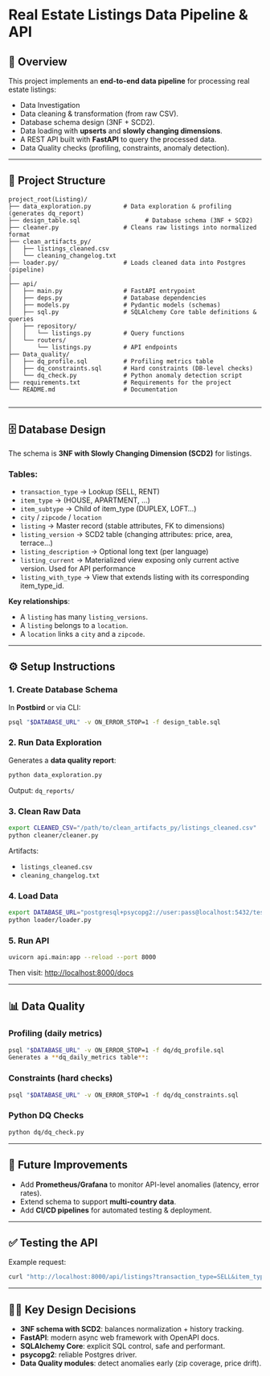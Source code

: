 
# Real Estate Listings Data Pipeline & API

## 📌 Overview
This project implements an **end-to-end data pipeline** for processing real estate listings:
- Data Investigation
- Data cleaning & transformation (from raw CSV).
- Database schema design (3NF + SCD2).
- Data loading with **upserts** and **slowly changing dimensions**.
- A REST API built with **FastAPI** to query the processed data.
- Data Quality checks (profiling, constraints, anomaly detection).

---

## 📂 Project Structure

```
project_root(Listing)/
├── data_exploration.py         # Data exploration & profiling (generates dq_report)
├── design_table.sql                  # Database schema (3NF + SCD2)
├── cleaner.py                  # Cleans raw listings into normalized format
├── clean_artifacts_py/
│   ├── listings_cleaned.csv
│   └── cleaning_changelog.txt
├── loader.py/                  # Loads cleaned data into Postgres (pipeline)
│                 
├── api/
│   ├── main.py                 # FastAPI entrypoint
│   ├── deps.py                 # Database dependencies
│   ├── models.py               # Pydantic models (schemas)
│   ├── sql.py                  # SQLAlchemy Core table definitions & queries
│   ├── repository/
│   │   └── listings.py         # Query functions
│   └── routers/
│       └── listings.py         # API endpoints
├── Data_quality/
│   ├── dq_profile.sql          # Profiling metrics table
│   ├── dq_constraints.sql      # Hard constraints (DB-level checks)
│   └── dq_check.py             # Python anomaly detection script
├── requirements.txt            # Requirements for the project
└── README.md                   # Documentation
              
```

---

## 🗄️ Database Design

The schema is **3NF with Slowly Changing Dimension (SCD2)** for listings.

### Tables:
- `transaction_type` → Lookup (SELL, RENT)
- `item_type` → (HOUSE, APARTMENT, …)
- `item_subtype` → Child of item_type (DUPLEX, LOFT…)
- `city` / `zipcode` / `location`
- `listing` → Master record (stable attributes, FK to dimensions)
- `listing_version` → SCD2 table (changing attributes: price, area, terrace…)
- `listing_description` → Optional long text (per language)
- `listing_current` → Materialized view exposing only current active version. Used for API performance 
- `listing_with_type` → View that extends listing with its corresponding item_type_id.

**Key relationships**:
- A `listing` has many `listing_versions`.
- A `listing` belongs to a `location`.
- A `location` links a `city` and a `zipcode`.

---

## ⚙️ Setup Instructions

### 1. Create Database Schema
In **Postbird** or via CLI:
```bash
psql "$DATABASE_URL" -v ON_ERROR_STOP=1 -f design_table.sql
```

### 2. Run Data Exploration
Generates a **data quality report**:
```bash
python data_exploration.py
```

Output: `dq_reports/`

### 3. Clean Raw Data
```bash
export CLEANED_CSV="/path/to/clean_artifacts_py/listings_cleaned.csv"
python cleaner/cleaner.py
```
Artifacts:
- `listings_cleaned.csv`
- `cleaning_changelog.txt`

### 4. Load Data
```bash
export DATABASE_URL="postgresql+psycopg2://user:pass@localhost:5432/testdb"
python loader/loader.py
```

### 5. Run API
```bash
uvicorn api.main:app --reload --port 8000
```
Then visit: [http://localhost:8000/docs](http://localhost:8000/docs)

---

## 📊 Data Quality

### Profiling (daily metrics)
```bash
psql "$DATABASE_URL" -v ON_ERROR_STOP=1 -f dq/dq_profile.sql 
Generates a **dq_daily_metrics table**:
```

### Constraints (hard checks)
```bash
psql "$DATABASE_URL" -v ON_ERROR_STOP=1 -f dq/dq_constraints.sql
```

### Python DQ Checks
```bash
python dq/dq_check.py
```

---

## 🚀 Future Improvements
- Add **Prometheus/Grafana** to monitor API-level anomalies (latency, error rates).
- Extend schema to support **multi-country data**.
- Add **CI/CD pipelines** for automated testing & deployment.

---

## ✅ Testing the API

Example request:
```bash
curl "http://localhost:8000/api/listings?transaction_type=SELL&item_type=HOUSE&min_price=200000&max_price=500000&page=1&page_size=10&sort_by=area&sort_dir=desc"
```

---

## 👨‍💻 Key Design Decisions
- **3NF schema with SCD2**: balances normalization + history tracking.
- **FastAPI**: modern async web framework with OpenAPI docs.
- **SQLAlchemy Core**: explicit SQL control, safe and performant.
- **psycopg2**: reliable Postgres driver.
- **Data Quality modules**: detect anomalies early (zip coverage, price drift).

```

